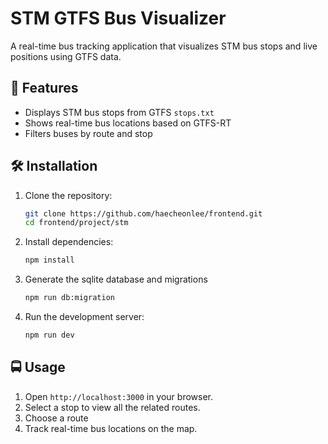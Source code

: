 # STM GTFS Bus Visualizer

A real-time bus tracking application that visualizes STM bus stops and live positions using GTFS data.

## 🚀 Features

-   Displays STM bus stops from GTFS `stops.txt`
-   Shows real-time bus locations based on GTFS-RT
-   Filters buses by route and stop

## 🛠️ Installation

1. Clone the repository:

    ```sh
    git clone https://github.com/haecheonlee/frontend.git
    cd frontend/project/stm
    ```

2. Install dependencies:

    ```sh
    npm install
    ```

3. Generate the sqlite database and migrations

    ```sh
    npm run db:migration
    ```

4. Run the development server:

    ```sh
    npm run dev
    ```

## 🚍 Usage

1. Open `http://localhost:3000` in your browser.
2. Select a stop to view all the related routes.
3. Choose a route
4. Track real-time bus locations on the map.
